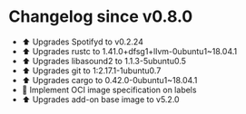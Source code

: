 # Changelog since v0.8.0
- ⬆ Upgrades Spotifyd to v0.2.24 
- ⬆ Upgrades rustc to 1.41.0+dfsg1+llvm-0ubuntu1~18.04.1 
- ⬆ Upgrades libasound2 to 1.1.3-5ubuntu0.5 
- ⬆ Upgrades git to 1:2.17.1-1ubuntu0.7 
- ⬆ Upgrades cargo to 0.42.0-0ubuntu1~18.04.1 
- 🔨 Implement OCI image specification on labels 
- ⬆ Upgrades add-on base image to v5.2.0 
